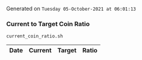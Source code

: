 Generated on `Tuesday 05-October-2021 at 06:01:13`

### Current to Target Coin Ratio
`current_coin_ratio.sh`

Date|Current|Target|Ratio
---|---|---|---
